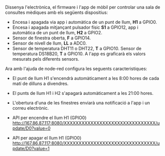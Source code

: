 Dissenya l'electrònica, el firmware i l'app de mòbil per controlar una sala de consultes mèdiques amb els següents dispositius: 

* Encesa i apagada via app i automàtica de un punt de llum, **H1** a GPIO0.
* Encesa i apagada mitjançant pulsador físic **S1** a GPIO12, app i automàtica de un punt de llum, **H2** a GPIO2.
* Sensor de finestra oberta, **F** a GPIO14.
* Sensor de nivell de llum, **LL** a ADC0.
* Sensor de temperatura DHT11 o DHT22, **T** a GPIO10. Sensor de temperatura DS18B20, **T** a GPIO10.
A l'app es graficarà els valors mesurats pels diferents sensors.


Ara amb l'ajuda de node-red configura les seguents caracteristiques:

* El punt de llum H1 s'encendrà automàticament a les 8:00 hores de cada matí de dilluns a divendres.
* El punts de llum H1 i H2 s'apagarà automàticament a les 21:00 hores.
* L'obertura d'una de les finestres enviarà una notificació a l'app i un correu electrònic.

* API per encendre el llum H1 (GPIO0) http://167.86.87.117:8080/XXXXXXXXXXXXXXXXXXXXXXXXXXXXXXX/update/D0?value=0
* API per apagar el llum H1 (GPIO0) http://167.86.87.117:8080/XXXXXXXXXXXXXXXXXXXXXXXXXXXXXXX/update/D0?value=1




